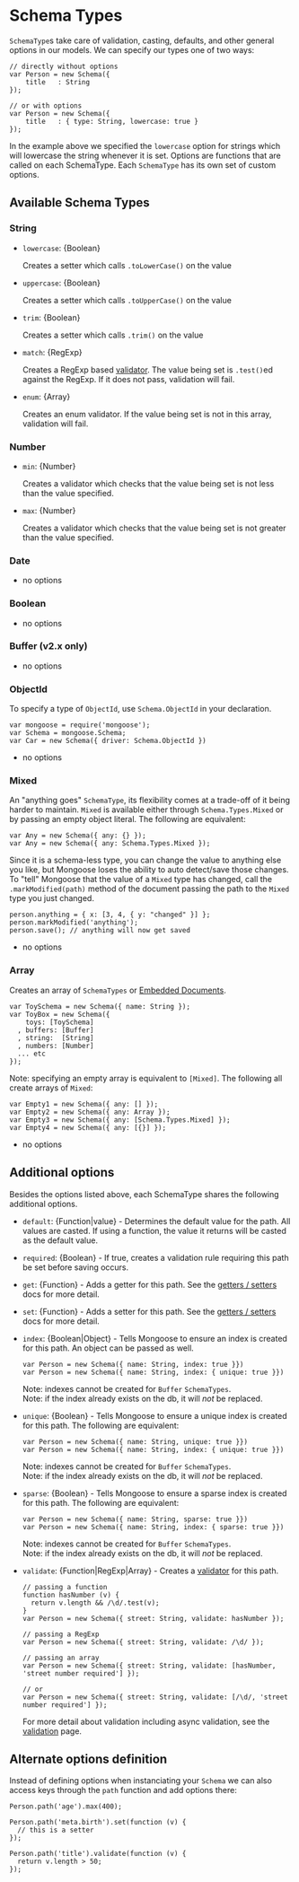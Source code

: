 
Schema Types
============

`SchemaType`s take care of validation, casting, defaults, and other general
options in our models. We can specify our types one of two ways:

    // directly without options
    var Person = new Schema({
        title   : String
    });

    // or with options
    var Person = new Schema({
        title   : { type: String, lowercase: true }
    });

In the example above we specified the `lowercase` option for strings which
will lowercase the string whenever it is set. Options are functions that are
called on each SchemaType. Each `SchemaType` has its own set of custom options.

## Available Schema Types

### String

  - `lowercase`: {Boolean}

    Creates a setter which calls `.toLowerCase()` on the value

  - `uppercase`: {Boolean}

    Creates a setter which calls `.toUpperCase()` on the value

  - `trim`: {Boolean}

    Creates a setter which calls `.trim()` on the value

  - `match`: {RegExp}

    Creates a RegExp based [validator](/docs/validation.html). The value being set is `.test()`ed
    against the RegExp. If it does not pass, validation will fail.

  - `enum`: {Array}

    Creates an enum validator. If the value being set is not in this
    array, validation will fail.

### Number

  - `min`: {Number}

    Creates a validator which checks that the value being set is not less
    than the value specified.

  - `max`: {Number}

    Creates a validator which checks that the value being set is not greater
    than the value specified.

### Date

  - no options

### Boolean

  - no options

### Buffer (v2.x only)

  - no options

### ObjectId

  To specify a type of `ObjectId`, use `Schema.ObjectId` in your declaration.

    var mongoose = require('mongoose');
    var Schema = mongoose.Schema;
    var Car = new Schema({ driver: Schema.ObjectId })

  - no options

### Mixed

  An "anything goes" `SchemaType`, its flexibility comes at a trade-off of it being
  harder to maintain. `Mixed` is available either through `Schema.Types.Mixed` or
  by passing an empty object literal. The following are equivalent:

    var Any = new Schema({ any: {} });
    var Any = new Schema({ any: Schema.Types.Mixed });

  Since it is a schema-less type, you can change the value to anything else
  you like, but Mongoose loses the ability to auto detect/save those changes.
  To "tell" Mongoose that the value of a `Mixed` type has changed, call
  the `.markModified(path)` method of the document passing the path to
  the `Mixed` type you just changed.

    person.anything = { x: [3, 4, { y: "changed" }] };
    person.markModified('anything');
    person.save(); // anything will now get saved

  - no options

### Array

  Creates an array of `SchemaTypes` or [Embedded Documents](/docs/embedded-documents.html).

    var ToySchema = new Schema({ name: String });
    var ToyBox = new Schema({
        toys: [ToySchema]
      , buffers: [Buffer]
      , string:  [String]
      , numbers: [Number]
      ... etc
    });

  Note: specifying an empty array is equivalent to `[Mixed]`. The following all
  create arrays of `Mixed`:

    var Empty1 = new Schema({ any: [] });
    var Empty2 = new Schema({ any: Array });
    var Empty3 = new Schema({ any: [Schema.Types.Mixed] });
    var Empty4 = new Schema({ any: [{}] });

  - no options

## Additional options

Besides the options listed above, each SchemaType shares the following additional
options.

  - `default`: {Function|value} - Determines the default value for the path. All values are casted. If using a function, the value it returns will be casted as the default value.

  - `required`: {Boolean} - If true, creates a validation rule requiring this path be set before saving occurs.

  - `get`: {Function} - Adds a getter for this path. See the [getters / setters](/docs/getters-setters.html) docs for more detail.

  - `set`: {Function} - Adds a setter for this path. See the [getters / setters](/docs/getters-setters.html) docs for more detail.

  - `index`: {Boolean|Object} - Tells Mongoose to ensure an index is created for this path. An object can be passed as well.

        var Person = new Schema({ name: String, index: true }})
        var Person = new Schema({ name: String, index: { unique: true }})

    Note: indexes cannot be created for `Buffer` `SchemaTypes`. <br>
    Note: if the index already exists on the db, it will _not_ be replaced.

  - `unique`: {Boolean} - Tells Mongoose to ensure a unique index is created for this path. The following are equivalent:

        var Person = new Schema({ name: String, unique: true }})
        var Person = new Schema({ name: String, index: { unique: true }})

    Note: indexes cannot be created for `Buffer` `SchemaTypes`. <br>
    Note: if the index already exists on the db, it will _not_ be replaced.

  - `sparse`: {Boolean} - Tells Mongoose to ensure a sparse index is created for this path. The following are equivalent:

        var Person = new Schema({ name: String, sparse: true }})
        var Person = new Schema({ name: String, index: { sparse: true }})

    Note: indexes cannot be created for `Buffer` `SchemaTypes`. <br>
    Note: if the index already exists on the db, it will _not_ be replaced.

  - `validate`: {Function|RegExp|Array} - Creates a [validator](/docs/validation.html) for this path.

        // passing a function
        function hasNumber (v) {
          return v.length && /\d/.test(v);
        }
        var Person = new Schema({ street: String, validate: hasNumber });
        
        // passing a RegExp
        var Person = new Schema({ street: String, validate: /\d/ });
        
        // passing an array
        var Person = new Schema({ street: String, validate: [hasNumber, 'street number required'] });
        
        // or
        var Person = new Schema({ street: String, validate: [/\d/, 'street number required'] });

      For more detail about validation including async validation, see the [validation](/docs/validation.html) page.

## Alternate options definition

Instead of defining options when instanciating your `Schema` we can also
access keys through the `path` function and add options there:

    Person.path('age').max(400);

    Person.path('meta.birth').set(function (v) {
      // this is a setter
    });

    Person.path('title').validate(function (v) {
      return v.length > 50;
    });


